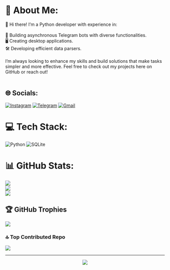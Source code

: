 # 💫 About Me:
👋 Hi there! I’m a Python developer with experience in:<br><br>🤖 Building asynchronous Telegram bots with diverse functionalities.<br>🖥️ Creating desktop applications.<br>🛠️ Developing efficient data parsers.<br><br>I’m always looking to enhance my skills and build solutions that make tasks simpler and more effective. Feel free to check out my projects here on GitHub or reach out!<br><br>

## 🌐 Socials:
[![Instagram](https://img.shields.io/badge/Instagram-%23E4405F.svg?logo=Instagram&logoColor=white)](https://instagram.com/https://www.instagram.com/) 
[![Telegram](https://img.shields.io/badge/Telegram-blue.svg?logo=Telegram&logoColor=white)](https://t.me/https://t.me/)
[![Gmail](https://img.shields.io/badge/Gmail-red.svg?logo=gmail&logoColor=white)]([https://mailto:ancobgmnt@gmail/](https://mailto:ancobgmnt@gmail.com/))  
# 💻 Tech Stack:
![Python](https://img.shields.io/badge/python-3670A0?style=for-the-badge&logo=python&logoColor=ffdd54) ![SQLite](https://img.shields.io/badge/sqlite-%2307405e.svg?style=for-the-badge&logo=sqlite&logoColor=white)
# 📊 GitHub Stats:
![](https://github-readme-stats.vercel.app/api?username=security-hab&theme=dark&hide_border=false&include_all_commits=true&count_private=false)<br/>
![](https://github-readme-streak-stats.herokuapp.com/?user=security-hab&theme=dark&hide_border=false)<br/>
![](https://github-readme-stats.vercel.app/api/top-langs/?username=security-hab&theme=dark&hide_border=false&include_all_commits=true&count_private=false&layout=compact)

## 🏆 GitHub Trophies
![](https://github-profile-trophy.vercel.app/?username=security-hab&theme=radical&no-frame=false&no-bg=true&margin-w=4)

### 🔝 Top Contributed Repo
![](https://github-contributor-stats.vercel.app/api?username=security-hab&limit=5&theme=dark&combine_all_yearly_contributions=true)

---
<div align="center">
  <img src="https://profile-counter.glitch.me/security-hab/count.svg?"  />
</div>

<!-- Proudly created with GPRM ( https://gprm.itsvg.in ) -->
